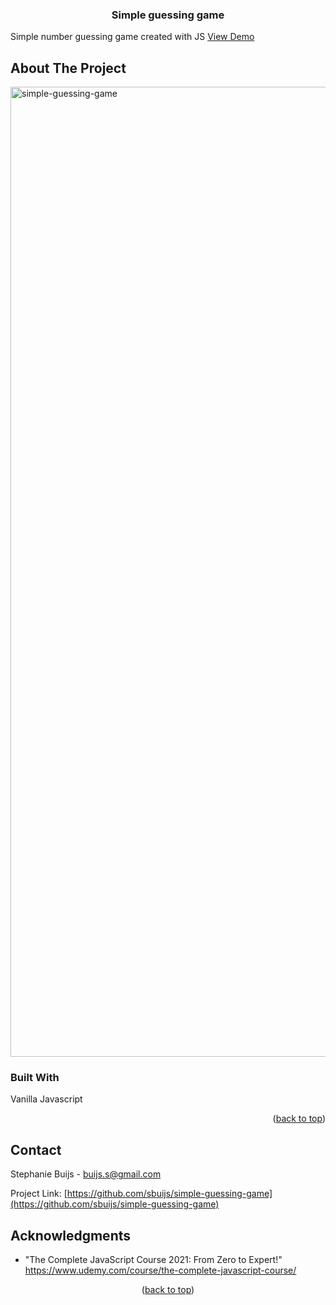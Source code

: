 <div id="top"></div>

<h3 align="center">Simple guessing game</h3>
  <p align="left">
        Simple number guessing game created with JS 
       <a href="https://sbuijs.github.io/simple-guessing-game/">View Demo</a>
  </p>
</div>




<!-- ABOUT THE PROJECT -->
## About The Project
<img width="1552" alt="simple-guessing-game" src="https://user-images.githubusercontent.com/1607627/165161199-55d1c5bd-8ce8-4287-8c11-8f24d87e1366.png">



### Built With
Vanilla Javascript
<p align="right">(<a href="#top">back to top</a>)</p>


<!-- CONTACT -->
## Contact

Stephanie Buijs - buijs.s@gmail.com

Project Link: [https://github.com/sbuijs/simple-guessing-game](https://github.com/sbuijs/simple-guessing-game)




<!-- ACKNOWLEDGMENTS -->
## Acknowledgments

* []()"The Complete JavaScript Course 2021: From Zero to Expert!" https://www.udemy.com/course/the-complete-javascript-course/


<p align="center">(<a href="#top">back to top</a>)</p>

